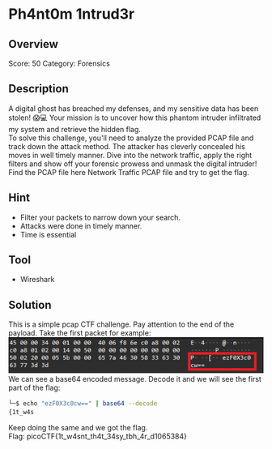 # Ph4nt0m 1ntrud3r #
 
## Overview ##
 
Score: 50
Category: Forensics
 
## Description ##  

A digital ghost has breached my defenses, and my sensitive data has been stolen! 😱💻 Your mission is to uncover how this phantom intruder infiltrated my system and retrieve the hidden flag.  
To solve this challenge, you'll need to analyze the provided PCAP file and track down the attack method. The attacker has cleverly concealed his moves in well timely manner. Dive into the network traffic, apply the right filters and show off your forensic prowess and unmask the digital intruder!  
Find the PCAP file here Network Traffic PCAP file and try to get the flag.  
## Hint ##  

- Filter your packets to narrow down your search.
- Attacks were done in timely manner.
- Time is essential

## Tool ##
- Wireshark

## Solution ##
This is a simple pcap CTF challenge. Pay attention to the end of the payload. Take the first packet for example:  
![Image](image/scrp.png)
We can see a base64 encoded message. Decode it and we will see the first part of the flag:  
```bash
└─$ echo "ezF0X3c0cw==" | base64 --decode
{1t_w4s
```  
Keep doing the same and we got the flag.  
Flag: picoCTF{1t_w4snt_th4t_34sy_tbh_4r_d1065384}